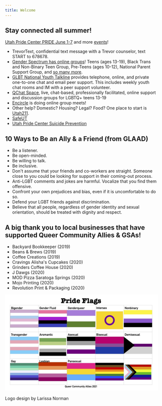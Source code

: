 ```yaml
---
title: Welcome
--- 
```

 
## Stay connected all summer! 
[Utah Pride Center PRIDE June 1-7](https://utahpridecenter.org/pride-and-center/pride-week-2021/) and more [events](https://utahpridecenter.org/pride-and-center/)! 

- TrevorText, confidential text message with a Trevor counselor, text START to 678678. 
- [Gender Spectrum has online groups](https://www.genderspectrum.org/articles/gender-spectrum-groups)! Teens (ages 13-19), Black Trans and Non-Binary Teen Group, Pre-Teens (ages 10-12), National Parent Support Group, and [so many more](https://www.genderspectrum.org/articles/blog-covid-resources). 
- [GLBT National Youth Talkline](https://www.glbtonline.org) provides telephone, online, and private one-to-one chat and email peer support. This includes weekly youth chat rooms and IM with a peer support volunteer. 
- [QChat Space](https://www.lgbtcenters.org/Q-Chat-Space), live, chat-based, professionally facilitated, online support and discussion groups for LGBTQ+ teens 13-19
- [Encircle](https://encircletogether.org) is doing online group meets!  
- Other help? Domestic? Housing? Legal? Food? One place to start is [Utah211](https://211utah.org). 
- [SafeUT](https://safeut.med.utah.edu) 
- [Utah Pride Center Suicide Prevention](https://utahpridecenter.org/prevention)

## 10 Ways to Be an Ally & a Friend (from GLAAD)  

- Be a listener.
- Be open-minded.
- Be willing to talk.
- Be inclusive.
- Don't assume that your friends and co-workers are straight. Someone close to you could be looking for support in their coming-out process. 
- Anti-LGBT comments and jokes are harmful. Vocalize that you find them offensive.
- Confront your own prejudices and bias, even if it is uncomfortable to do so.
- Defend your LGBT friends against discrimination.
- Believe that all people, regardless of gender identity and sexual orientation, should be treated with dignity and respect.


## A big thank you to local businesses that have supported Queer Community Allies & GSAs! 

- Backyard Bookkeeper (2019)
- Beans & Brews (2019)
- Coffee Creations (2019)
- Cravings Alisha's Cupcakes (2020)
- Grinders Coffee House (2020) 
- J Dawgs (2020)
- MOD Pizza Saratoga Springs (2020)
- Mojo Printing (2020)
- Revolution Print & Packaging (2020) 


![a pride community](/files/Prideflagslist.jpg)

Logo design by Larissa Norman
